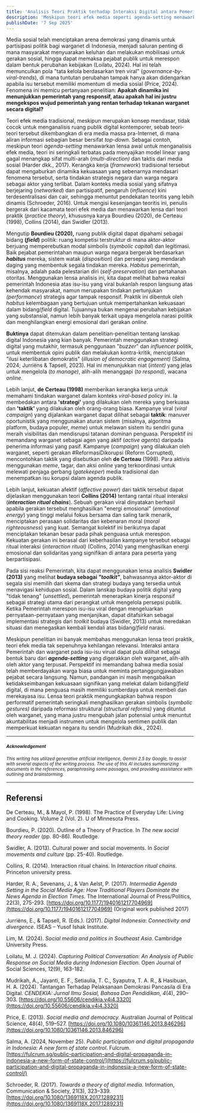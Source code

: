 ```yaml
---
title: 'Analisis Teori Praktik terhadap Interaksi Digital antara Pemerintah dan Warganet di Indonesia'
description: 'Meskipun teori efek media seperti agenda-setting menawarkan lensa awal, teori ini seringkali terbatas pada menyajikan model linear yang gagal menangkap sifat multi-arah dan taktis dari media sosial. Framework seperti ini dapat mengaburkan dinamika kekuasaan yang sebenarnya mendasari fenomena tersebut, serta tindakan strategis negara dan warga negara sebagai aktor yang terlibat. Untuk mengisi kesenjangan teoritis ini, penulis bergerak dari kacamata teori efek media dan menawarkan lensa dari practice theory.'
publishDate: '7 Sep 2025'
---
```


Media sosial telah menciptakan arena demokrasi yang dinamis untuk partisipasi politik bagi warganet di Indonesia, menjadi saluran penting di mana masyarakat menyuarakan keluhan dan melakukan mobilisasi untuk gerakan sosial, hingga dapat memaksa pejabat publik untuk merespon dalam bentuk perubahan kebijakan (Loilatu, 2024). Hal ini telah memunculkan pola "tata kelola berdasarkan tren viral" (*governance-by-viral-trends*), di mana tuntutan perubahan tampak hanya akan didengarkan apabila isu tersebut memiliki momentum di media sosial (Price, 2024). Fenomena ini memicu pertanyaan penelitian: **Apakah dinamika ini menunjukkan pemerintah yang responsif, atau apakah hal ini justru mengekspos wujud pemerintah yang rentan terhadap tekanan warganet secara digital?**

Teori efek media tradisional, meskipun merupakan konsep mendasar, tidak cocok untuk menganalisis ruang publik digital kontemporer, sebab teori-teori tersebut dikembangkan di era media massa pra-Internet, di mana aliran informasi sebagian besar bersifat *top-down*.  Sebagai contoh, meskipun teori *agenda-setting* menawarkan lensa awal untuk menganalisis efek media, teori ini seringkali terbatas pada menyajikan model linear yang gagal menangkap sifat multi-arah (*multi-direction)* dan taktis dari media sosial (Harder dkk., 2017). Kerangka kerja (*framework*) tradisional tersebut dapat mengaburkan dinamika kekuasaan yang sebenarnya mendasari fenomena tersebut, serta tindakan strategis negara dan warga negara sebagai aktor yang terlibat. Dalam konteks media sosial yang sifatnya berjejaring (*networked*) dan partisipatif, pengaruh (*influence*) kini terdesentralisasi dan cair, sehingga menuntut pendekatan teoritis yang lebih dinamis (Schroeder, 2016). Untuk mengisi kesenjangan teoritis ini, penulis bergerak dari kacamata teori efek media dan menawarkan lensa dari teori praktik (*practice theory*), khususnya karya Bourdieu (2020), de Certeau (1998), Collins (2014), dan Swidler (2013).

Mengutip **Bourdieu (2020),** ruang publik digital dapat dipahami sebagai bidang **(*field*)** politik: ruang kompetisi terstruktur di mana aktor-aktor berjuang memperebutkan modal simbolis (*symbolic capital*) dan legitimasi. Baik pejabat pemerintahan maupun warga negara bergerak berdasarkan ***habitus*** mereka, sistem watak (*disposition*) dan persepsi yang mendarah daging yang membentuk segala tindakan mereka. *Habitus* pemerintah, misalnya, adalah pada pelestarian diri (*self-preservation*) dan pertahanan otoritas. Menggunakan lensa analisis ini, kita dapat melihat bahwa reaksi pemerintah Indonesia atas isu-isu yang viral bukanlah respon langsung atas kehendak masyarakat, namun merupakan tindakan pertunjukan *(performance*) strategis agar tampak responsif. Praktik ini dibentuk oleh *habitus* kelembagaan yang bertujuan untuk mempertahankan kekuasaan dalam bidang/*field* digital. Tujuannya bukan mengenai perubahan kebijakan yang substansial, namun lebih banyak terkait upaya mengelola narasi politik dan menghilangkan energi emosional dari gerakan *online*.

**Buktinya** dapat ditemukan dalam penelitian-penelitian tentang lanskap digital Indonesia yang kian banyak. Pemerintah menggunakan strategi digital yang mutakhir, termasuk penggunaan "*buzzer*" dan *influencer* politik, untuk membentuk opini publik dan melakukan kontra-kritik, menciptakan "ilusi keterlibatan demokratis" (*illusion of democratic engagement)* (Salma, 2024; Jurriëns & Tapsell, 2023). Hal ini menunjukkan niat (*intent)* yang jelas untuk mengelola (*to manage)*, alih-alih menanggapi (*to respond)*, wacana *online*.

Lebih lanjut, **de Certeau (1998)** memberikan kerangka kerja untuk memahami tindakan warganet dalam konteks *viral-based policy* ini. Ia membedakan antara **'strategi'** yang dilakukan oleh mereka yang berkuasa dan **'taktik'** yang dilakukan oleh orang-orang biasa. Kampanye viral (*viral campaign*) yang dijalankan warganet dapat dilihat sebagai **taktik**: manuver oportunistik yang menggunakan aturan sistem (misalnya, algoritma platform, budaya populer, *meme*) untuk melawan  sistem itu sendiri guna meraih visibilitas dan mendisrupsi tatanan dominan penguasa. Perspektif ini memandang warganet sebagai agen yang aktif (*active agents*) daripada penerima informasi yang pasif. Kampanye (*campaign*) yang dilakukan oleh warganet, seperti gerakan \#ReformasiDikorupsi (Reform Corrupted), mencontohkan taktik yang disebutkan oleh **de Certeau** (1998). Para aktivis menggunakan *meme*, tagar, dan aksi *online* yang terkoordinasi untuk melewati penjaga gerbang (*gatekeeper*) media tradisional dan menempatkan isu korupsi dalam agenda publik.

Lebih lanjut, kekuatan afektif (*affective power*) dari taktik tersebut dapat dijelaskan menggunakan teori **Collins (2014)** tentang rantai ritual interaksi (***interaction ritual chains***). Sebuah gerakan viral dinyatakan berhasil apabila gerakan tersebut menghasilkan "energi emosional" (*emotional energy*) yang tinggi melalui fokus bersama dan saling tarik menarik, menciptakan perasaan solidaritas dan kebenaran moral (*moral righteousness*) yang kuat. Semangat kolektif ini berikutnya dapat menciptakan tekanan besar pada pihak penguasa untuk merespon. Kekuatan gerakan ini berasal dari keberhasilan kampanye tersebut sebagai ritual interaksi (*interaction ritual)* (Collins, 2014\) yang menghasilkan energi emosional dan solidaritas yang signifikan di antara para peserta yang berpartisipasi. 

Pada sisi reaksi Pemerintah, kita dapat menggunakan lensa analisis **Swidler (2013)** yang melihat **budaya sebagai *"toolkit"***, bahwasannya aktor-aktor di segala sisi memilih dari skema dan strategi budaya yang tersedia untuk menavigasi kehidupan sosial. Dalam lanskap budaya politik digital yang "tidak tenang" (*unsettled*), pemerintah menerapkan kinerja responsif sebagai strategi utama dari perangkat untuk mengelola persepsi publik. Ketika Pemerintah merespon isu-isu viral dengan mengeluarkan pernyataan-pernyataan yang menjanjikan, dapat ditafsirkan sebagai implementasi strategis dari *toolkit* budaya (Swidler, 2013\) untuk meredakan situasi dan menegaskan kembali kendali atas bidang/*field* narasi. 

Meskipun penelitian ini banyak membahas menggunakan lensa teori praktik, teori efek media tak sepenuhnya kehilangan relevansi. Interaksi antara Pemerintah dan warganet pada isu-isu virual dapat pula dilihat sebagai bentuk baru dari ***agenda-setting*** yang digerakkan oleh warganet, alih-alih oleh aktor yang terpusat. Perspektif ini memandang bahwa media sosial telah memberdayakan warga biasa untuk meminta pertanggungjawaban pejabat secara langsung. Namun, pandangan ini masih mengabaikan ketidakseimbangan kekuasaan signifikan yang melekat dalam bidang/*field* digital, di mana penguasa masih memiliki sumberdaya untuk membeli dan merekayasa isu. Lensa teori praktik mengungkapkan bahwa respon performatif pemerintah seringkali menghasilkan gerakan simbolis (*symbolic gestures)* daripada reformasi struktural (*structural reforms)* yang dituntut oleh warganet, yang mana justru mengubah jalan potensial untuk menuntut akuntabilitas menjadi instrumen untuk mengelola sentimen publik dan memperkuat kekuatan negara itu sendiri (Mudrikah dkk., 2024).

---

#### <small>*Acknowledgement*</small>

<small>*This writing has utilized generative artificial intelligence, Gemini 2.5 by Google, to assist with several aspects of the writing process. The use of this AI includes summarizing documents in the references, paraphrasing some passages, and providing assistance with outlining and brainstorming.*</small>

---

## Referensi

De Certeau, M., & Mayol, P. (1998). The Practice of Everyday Life: Living and Cooking. Volume 2 (Vol. 2). U of Minnesota Press.

Bourdieu, P. (2020). Outline of a Theory of Practice. In *The new social theory reader* (pp. 80-86). Routledge.

Swidler, A. (2013). Cultural power and social movements. In *Social movements and culture* (pp. 25-40). Routledge.

Collins, R. (2014). Interaction ritual chains. In *Interaction ritual chains*. Princeton university press.

Harder, R. A., Sevenans, J., & Van Aelst, P. (2017). *Intermedia Agenda Setting in the Social Media Age: How Traditional Players Dominate the News Agenda in Election Times.* The International Journal of Press/Politics, 22(3), 275-293. [https://doi.org/10.1177/1940161217704969](https://doi.org/10.1177/1940161217704969) (Original work published 2017\)

Jurriëns, E., & Tapsell, R. (Eds.). (2017). *Digital Indonesia: Connectivity and divergence*. ISEAS – Yusof Ishak Institute.

Lim, M. (2024). *Social media and politics in Southeast Asia*. Cambridge University Press.

Loilatu, M. J. (2024). *Capturing Political Conversation: An Analysis of Public Response on Social Media during Indonesian Election.* Open Journal of Social Sciences, 12(9), 163-182.

Mudrikah, A., Jayanti, E. F., Setiaulia, T. C., Syaputra, T. A. R., & Hasibuan, H. A. (2024). Tantangan Terhadap Pelaksanaan Demokrasi Pancasila di Era Digital. *CENDEKIA: Jurnal Ilmu Sosial, Bahasa Dan Pendidikan, 4*(4), 290–303. [https://doi.org/10.55606/cendikia.v4i4.3320](https://doi.org/10.55606/cendikia.v4i4.3320)

Price, E. (2013). *Social media and democracy.* Australian Journal of Political Science, 48(4), 519–527. [https://doi.org/10.1080/10361146.2013.846296](https://doi.org/10.1080/10361146.2013.846296)

Salma, A. (2024, November 25). *Public participation and digital propaganda in Indonesia: A new form of state control*. Fulcrum. [https://fulcrum.sg/public-participation-and-digital-propaganda-in-indonesia-a-new-form-of-state-control/](https://fulcrum.sg/public-participation-and-digital-propaganda-in-indonesia-a-new-form-of-state-control/)

Schroeder, R. (2017). *Towards a theory of digital media.* Information, Communication & Society, 21(3), 323–339. [https://doi.org/10.1080/1369118X.2017.1289231](https://doi.org/10.1080/1369118X.2017.1289231)

